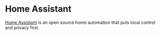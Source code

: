 # Home Assistant

[Home Assistant](https://www.home-assistant.io/) is an open source home automation that puts local control and privacy first.
